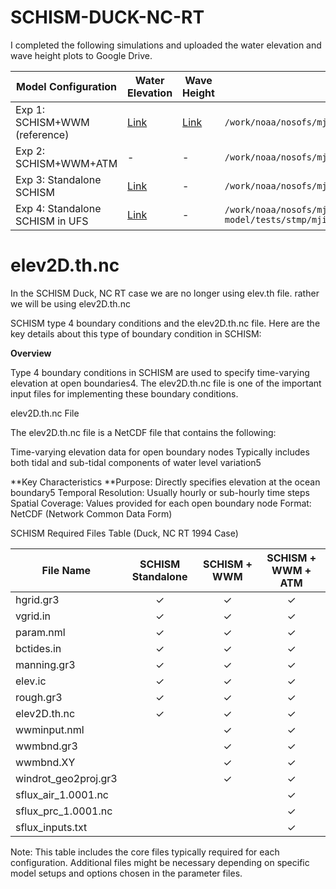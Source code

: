 # SCHISM-DUCK-NC-RT

I completed the following simulations and uploaded the water elevation and wave height plots to Google Drive. 

| Model Configuration | Water Elevation | Wave Height | Directory in Hercules|
|---------------------|-----------------|-------------|-----------|
| Exp 1: SCHISM+WWM (reference) | [Link](https://drive.google.com/file/d/1n33MHJZcu_fMm1gNpaxsqTV3AVL-qtg8/view?usp=sharing) | [Link](https://drive.google.com/file/d/1gKLaCrhWWgu4PSlZj1FJF4lTCZ5Xinss/view?usp=sharing) | `/work/noaa/nosofs/mjisan/schism/schism_verification_tests/Test_WWM_Duck` |
| Exp 2: SCHISM+WWM+ATM | - | - | `/work/noaa/nosofs/mjisan/schism/schism_verification_tests/Test_WWM_Duck_ATM` |
| Exp 3: Standalone SCHISM | [Link](https://drive.google.com/file/d/1ApBnoB3-wkn5hJbB5xifKDh8HxVWHUBE/view?usp=sharing) | - | `/work/noaa/nosofs/mjisan/schism/schism_verification_tests/Test_DUCK_SCH` |
| Exp 4: Standalone SCHISM in UFS | [Link](https://drive.google.com/file/d/1OLqQNRfvI6Q1yXnooRbKqYXUCt3-EmbF/view?usp=drive_link) | - | `/work/noaa/nosofs/mjisan/ufs-weather-model/tests/stmp/mjisan/FV3_RT/RT_DUCK_NC_SCHISM_STD` |


# elev2D.th.nc

In the SCHISM Duck, NC RT case we are no longer using elev.th file. rather we will be using elev2D.th.nc 

SCHISM type 4 boundary conditions and the elev2D.th.nc file. Here are the key details about this type of boundary condition in SCHISM:

**Overview**

Type 4 boundary conditions in SCHISM are used to specify time-varying elevation at open boundaries4. The elev2D.th.nc file is one of the important input files for implementing these boundary conditions.

elev2D.th.nc File

The elev2D.th.nc file is a NetCDF file that contains the following:

Time-varying elevation data for open boundary nodes
Typically includes both tidal and sub-tidal components of water level variation5

**Key Characteristics
**Purpose: Directly specifies elevation at the ocean boundary5
Temporal Resolution: Usually hourly or sub-hourly time steps
Spatial Coverage: Values provided for each open boundary node
Format: NetCDF (Network Common Data Form)

SCHISM Required Files Table (Duck, NC RT 1994 Case)


| File Name | SCHISM Standalone | SCHISM + WWM | SCHISM + WWM + ATM |
|-----------|:-----------------:|:------------:|:------------------:|
| hgrid.gr3 | ✓ | ✓ | ✓ |
| vgrid.in | ✓ | ✓ | ✓ |
| param.nml | ✓ | ✓ | ✓ |
| bctides.in | ✓ | ✓ | ✓ |
| manning.gr3 | ✓ | ✓ | ✓ |
| elev.ic | ✓ | ✓ | ✓ |
| rough.gr3 | ✓ | ✓ | ✓ |
| elev2D.th.nc | ✓ | ✓ | ✓ |
| wwminput.nml | | ✓ | ✓ |
| wwmbnd.gr3 | | ✓ | ✓ |
| wwmbnd.XY | | ✓ | ✓ |
| windrot_geo2proj.gr3 | | ✓ | ✓ |
| sflux_air_1.0001.nc | | | ✓ |
| sflux_prc_1.0001.nc | | | ✓ |
| sflux_inputs.txt | | | ✓ |

Note: This table includes the core files typically required for each configuration. Additional files might be necessary depending on specific model setups and options chosen in the parameter files.

